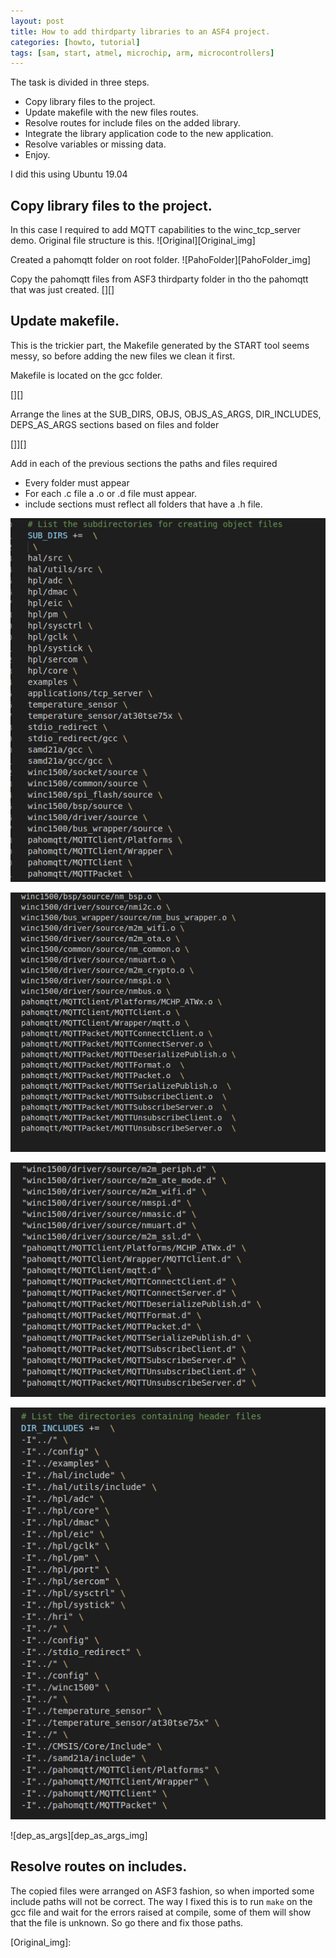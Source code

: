 ```yaml
---
layout: post
title: How to add thirdparty libraries to an ASF4 project.
categories: [howto, tutorial]
tags: [sam, start, atmel, microchip, arm, microcontrollers]
---
```


The task is divided in three steps.

* Copy library files to the project.
* Update makefile with the new files routes.
* Resolve routes for include files on the added library.
* Integrate the library application code to the new application.
* Resolve variables or missing data.
* Enjoy.

I did this using Ubuntu 19.04

## Copy library files to the project.

In this case I required to add MQTT capabilities to the winc_tcp_server demo.
Original file structure is this.
![Original][Original_img]

Created a pahomqtt folder on root folder.
![PahoFolder][PahoFolder_img]

Copy the pahomqtt files from ASF3 thirdparty folder in tho the pahomqtt that was just created.
[][]

## Update makefile.

This is the trickier part, the Makefile generated by the START tool seems messy, so before adding the new files we clean it first. 

Makefile is located on the gcc folder.

[][]

Arrange the lines at the SUB_DIRS, OBJS, OBJS_AS_ARGS, DIR_INCLUDES, DEPS_AS_ARGS sections based on files and folder

[]][]

Add in each of the previous sections the paths and files required 
 * Every folder must appear
 * For each .c file a .o or .d file must appear.
 * include sections must reflect all folders that have a .h file.

![sub_dirs][sub_dirs_img]

![objs][objs_img]

![objs_as_args][objs_as_args_img]

![dir_includes][dir_includes_img]

![dep_as_args][dep_as_args_img]

## Resolve routes on includes.

The copied files were arranged on ASF3 fashion, so when imported some include paths will not be correct.
The way I fixed this is to run `make` on the gcc file and wait for the errors raised at compile, some of them will show that the file is unknown. So go there and fix those paths.




[Original_img]:

[sub_dirs_img]:/images/20200203_sub_dirs.png

[objs_img]:/images/20200203_objs.png

[objs_as_args_img]:/images/20200203_dep_as_args.png

[dir_includes_img]:/images/20200203_dir_includes.png
